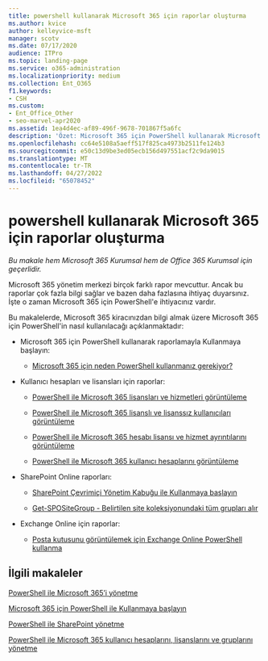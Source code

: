 ```yaml
---
title: powershell kullanarak Microsoft 365 için raporlar oluşturma
ms.author: kvice
author: kelleyvice-msft
manager: scotv
ms.date: 07/17/2020
audience: ITPro
ms.topic: landing-page
ms.service: o365-administration
ms.localizationpriority: medium
ms.collection: Ent_O365
f1.keywords:
- CSH
ms.custom:
- Ent_Office_Other
- seo-marvel-apr2020
ms.assetid: 1ea4d4ec-af89-496f-9678-701867f5a6fc
description: 'Özet: Microsoft 365 için PowerShell kullanarak Microsoft 365 yönetim merkezi oluşturamazsınız.'
ms.openlocfilehash: cc64e5108a5aeff517f825ca4973b2511fe124b3
ms.sourcegitcommit: e50c13d9be3ed05ecb156d497551acf2c9da9015
ms.translationtype: MT
ms.contentlocale: tr-TR
ms.lasthandoff: 04/27/2022
ms.locfileid: "65078452"
---
```

# <a name="use-powershell-to-create-reports-for-microsoft-365"></a>powershell kullanarak Microsoft 365 için raporlar oluşturma

*Bu makale hem Microsoft 365 Kurumsal hem de Office 365 Kurumsal için geçerlidir.*

Microsoft 365 yönetim merkezi birçok farklı rapor mevcuttur. Ancak bu raporlar çok fazla bilgi sağlar ve bazen daha fazlasına ihtiyaç duyarsınız. İşte o zaman Microsoft 365 için PowerShell'e ihtiyacınız vardır.
  
Bu makalelerde, Microsoft 365 kiracınızdan bilgi almak üzere Microsoft 365 için PowerShell'in nasıl kullanılacağı açıklanmaktadır:
  
- Microsoft 365 için PowerShell kullanarak raporlamayla Kullanmaya başlayın:
    
  - [Microsoft 365 için neden PowerShell kullanmanız gerekiyor?](./why-you-need-to-use-microsoft-365-powershell.md)
    
    
- Kullanıcı hesapları ve lisansları için raporlar:
    
  - [PowerShell ile Microsoft 365 lisansları ve hizmetleri görüntüleme](view-licenses-and-services-with-microsoft-365-powershell.md)
    
  - [PowerShell ile Microsoft 365 lisanslı ve lisanssız kullanıcıları görüntüleme](view-licensed-and-unlicensed-users-with-microsoft-365-powershell.md)
    
  - [PowerShell ile Microsoft 365 hesabı lisansı ve hizmet ayrıntılarını görüntüleme](view-account-license-and-service-details-with-microsoft-365-powershell.md)
    
  - [PowerShell ile Microsoft 365 kullanıcı hesaplarını görüntüleme](view-user-accounts-with-microsoft-365-powershell.md)
    
- SharePoint Online raporları:
    
  - [SharePoint Çevrimiçi Yönetim Kabuğu ile Kullanmaya başlayın](/powershell/sharepoint/sharepoint-online/connect-sharepoint-online)
    
  - [Get-SPOSiteGroup - Belirtilen site koleksiyonundaki tüm grupları alır](/powershell/module/sharepoint-online/get-spositegroup)
    
- Exchange Online için raporlar:
    
  - [Posta kutusunu görüntülemek için Exchange Online PowerShell kullanma](/exchange/recipients-in-exchange-online/manage-user-mailboxes/use-powershell-to-display-mailbox-information)
    
    
## <a name="related-articles"></a>İlgili makaleler

[PowerShell ile Microsoft 365’i yönetme](manage-microsoft-365-with-microsoft-365-powershell.md)
  
[Microsoft 365 için PowerShell ile Kullanmaya başlayın](getting-started-with-microsoft-365-powershell.md)
  
[PowerShell ile SharePoint yönetme](manage-sharepoint-online-with-microsoft-365-powershell.md)
  
[PowerShell ile Microsoft 365 kullanıcı hesaplarını, lisanslarını ve gruplarını yönetme](manage-user-accounts-and-licenses-with-microsoft-365-powershell.md)
